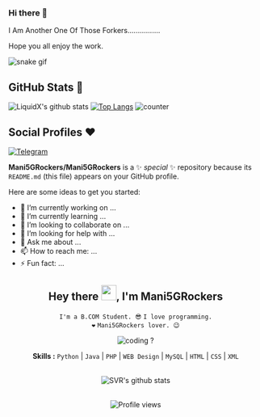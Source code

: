 ### Hi there 👋

I Am Another One Of Those Forkers................

Hope you all enjoy the work.

![snake gif](https://github.com/Mani5GRockers/Mani5GRockers/raw/main/output/github-contribution-grid-snake.svg)


## GitHub Stats 🌟

![LiquidX's github stats](https://github-readme-stats.vercel.app/api?username=Mani5GRockers&theme=vue&count_private=true&show_icons=true&cache_seconds=1800)
[![Top Langs](https://github-readme-stats.vercel.app/api/top-langs/?username=Mani5GRockers&layout=compact)](https://github.com/Mani5GRockers/github-readme-stats)
![counter](https://komarev.com/ghpvc/?username=iamLiquidX&style=flat-square)


## Social Profiles ♥️


[![Telegram](https://img.shields.io/badge/Telegram-FFFFFF?style=for-the-badge&logo=telegram&logoColor=white)](https://telegram.me/Mani5GRockers)


**Mani5GRockers/Mani5GRockers** is a ✨ _special_ ✨ repository because its `README.md` (this file) appears on your GitHub profile.

Here are some ideas to get you started:

- 🔭 I’m currently working on ...
- 🌱 I’m currently learning ...
- 👯 I’m looking to collaborate on ...
- 🤔 I’m looking for help with ...
- 💬 Ask me about ...
- 📫 How to reach me: ...
- ⚡ Fun fact: ...



<div align="center">
<h2>Hey there <img src="https://github.com/svr666/svr666/blob/master/gifs/Hi.gif" width="30px">, I'm Mani5GRockers</h2>

<div align="center" width="50">

<code>I'm a B.COM Student. 😎</code>
<code>I love programming. ❤</code>
<code>Mani5GRockers lover. 😉</code>

<img src="https://github.com/svr666/svr666/blob/master/gifs/coding.gif" alt="coding ?">

<b>Skills :</b> <code>Python</code> | <code>Java</code> | <code>PHP</code> | <code>WEB Design</code> | <code>MySQL</code> | <code>HTML</code> | <code>CSS</code> | <code>XML</code>

<br><img src="https://github-readme-stats.vercel.app/api?username=Mani5GRockers&hide=prs,issues&show_icons=true&title_color=2979FF&text_color=ffffff&icon_color=2979FF&bg_color=151b24" alt="SVR's github stats">

<br><img src="https://gpvc.arturio.dev/Mani5GRockers" alt="Profile views">

</div>

